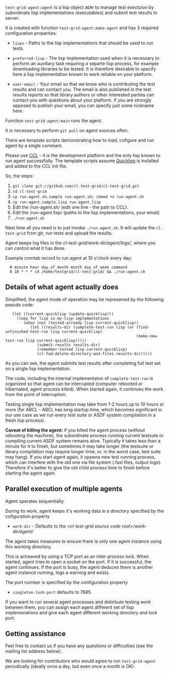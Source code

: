 `test-grid-agent:agent` is a lisp object able
to manage test exectuion by subordinate lisp
implementations (executables) and submit test
resutls to server.

It is created with function `test-grid-agent:make-agent`
and has 3 required configuration properties:

- `lisps` - Paths to the lisp implementations
            that should be used to run tests.

- `preferred-lisp` - The lisp implementation used when
               it is necessary to perform an auxiliary task
               requiring a separte lisp process, for example
               downloading libraries to be tested.
               It is therefore desirable to specify here 
               a lisp implementation known to work reliable
               on your platform.

- `user-email` - Your email so that we know who is contributing
               the test results and can contact you. The
               email is also published in the test results
               reports so that library authors or other interested
               parties can contact you with questions about your platform.
               If you are strongly opposed to publish your email,
               you can specify just some nickname here.

Function `test-grid-agent:main` runs the agent.

It is necessary to perform `git pull` on agent sources
often.

There are template scripts demonstrating how to
load, cofigure and run agent by a single commant.

Please use [CCL](http://ccl.clozure.com/) - it is the development platform and the only
lisp known to run agent successfully. The template scripts
assume [Quicklisp](http://www.quicklisp.org/beta/) is installed and added to the CCL init file.

So, the steps:

1. `git clone git://github.com/cl-test-grid/cl-test-grid.git`
2. `cd cl-test-grid`
3. `cp run-agent.sh.sample run-agent.sh; chmod +x run-agent.sh`
4. `cp run-agent.sample.lisp run-agent.lisp`
5. Edit the /run-agent.sh/ (edit one line - the path to CCL).
6. Edit the /run-agent.lisp/ (paths to the lisp implementations, your email)
7. `./run-agent.sh`

Next time all you need is to just invoke `./run-agent.sh`. It will update the 
`cl-test-grid` from git, run tests and upload the results.

Agent keeps log files in the _cl-test-grid/work-dir/agent/logs/_,
where you can control what it has done.

Example crontab record to run agent at 10 o'clock every day:   
``` shell
  # minute hour day_of_month month day_of_week command
  0 10 * * * cd /home/testgrid/cl-test-grid/ && ./run-agent.sh
```

Details of what agent actually does
-----------------------------------

Simplified, the agent mode of operation may be represened
by the following pseudo code:

``` common-lisp
   (let ((current-quicklisp (update-quicklisp)))
     (loop for lisp in my-lisp-implementations
        (when (not (tested-already lisp current-quicklisp))
           (let ((results-dir (complete-test-run lisp (or (find-unfinished-test-run lisp current-quicklisp)
                                                          (make-new-test-run lisp current-quicklisp)))))
              (submit-results results-dir)
              (remember-tested lisp current-quicklisp)
              (cl-fad:delete-directory-and-files results-dir)))))
```

As you can see, the agent submits test results after
completing full test set on a single lisp implementation. 

The code, including the internal implementaton
of `complete-test-run` is organized so that agent can
be interrupted (computer rebooted or hibernated,
agent process killed). When started again, it continues
the work from the point of interruption.

Testing single lisp implementation may take from 1-2
hours up to 10 hours or more (for ABCL - ABCL has long
startup time, which becomes significant in our use case
as we run every test suite or ASDF system compilation
in a fresh lisp process).

**Caveat of killing the agent:** if you killed the agent process
(without rebooting the machine), the subordinate process
running current testsute or compiling current ASDF system
remains alive. Typically it takes less than a minute for
it to finish, but sometimes it may take longer (the
testsuite or library compilation may require longer
time; or, in the worst case, test suite may hang).
If you start agent again, it spawns new test running
process, which can interfere with the old one via file
system (.fasl files, output logs). Therefore it's better
to give the old child process time to finish before
starting the agent again.

Parallel execution of multiple agents
-------------------------------------

Agent operates sequentially.

During its work, agent keeps it's working data in
a directory specified by the cofiguration property
- `work-dir` - Defaults to the _&lt;cl-test-grid source code root&gt;/work-dir/agent/_

The agent takes measures to ensure there is only
one agent instance using this working directory.

This is acheaved by using a TCP port as an inter-process
lock. When started, agent tries to open a socket on
the port. If it is successful, the agent continues.
If the port is busy, the agent deduces there is
another agent instance running, logs a warning
and exists.

The port number is specified by the configuration
property
- `singleton-lock-port` defaults to 7685.

If you want to run several agent processes
and distirbute testing work between them,
you can assign each agent different set 
of lisp implemenations and give each
agent different working directory and lock
port.

Getting assistance
------------------

Feel free to contact us if you have any questions or
difficulties (see the mailing list address below).

We are looking for contributors who would agree to run
`test-grid-agent` periodically (ideally once a day, but even
once a month is OK).

